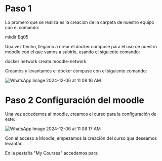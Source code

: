 # Paso 1

Lo promero que se realiza es la creación de la carpeta de nuestro equipo con el comando:

mkdir Eq05

Una vez hecho, llegamo a crear el docker compose para el uso de nuestro moodle con el que vamos a subirlo, usando el siguiente comando:

docker network create moodle-network

Creamos y levantamos el docker compuse con el siguiente comando:

![WhatsApp Image 2024-12-06 at 11 08 16 AM](https://github.com/user-attachments/assets/540ab693-81c9-49ab-b457-a20b81c0c0b3)

# Paso 2 Configuración del moodle

Una vez accedemos al moodle, creamos el curso para la configuración de este:

![WhatsApp Image 2024-12-06 at 11 08 17 AM](https://github.com/user-attachments/assets/79afb7d8-ede2-42f1-a4cc-cfccd44e2add)

Con el acceso a Moodle, empezamos la creación del curso que deseamos levantar.

En la pestaña "My Courses" accedemos para
